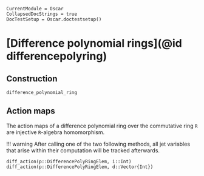 ```@meta
CurrentModule = Oscar
CollapsedDocStrings = true
DocTestSetup = Oscar.doctestsetup()
```

# [Difference polynomial rings](@id differencepolyring)

## Construction

```@docs
difference_polynomial_ring
```

## Action maps
The action maps of a difference polynomial ring over the commutative ring `R` are injective `R`-algebra homomorphism.

!!! warning
    After calling one of the two following methods, all jet variables that arise within their computation will
    be tracked afterwards.

```@docs
diff_action(p::DifferencePolyRingElem, i::Int)
diff_action(p::DifferencePolyRingElem, d::Vector{Int})
```

